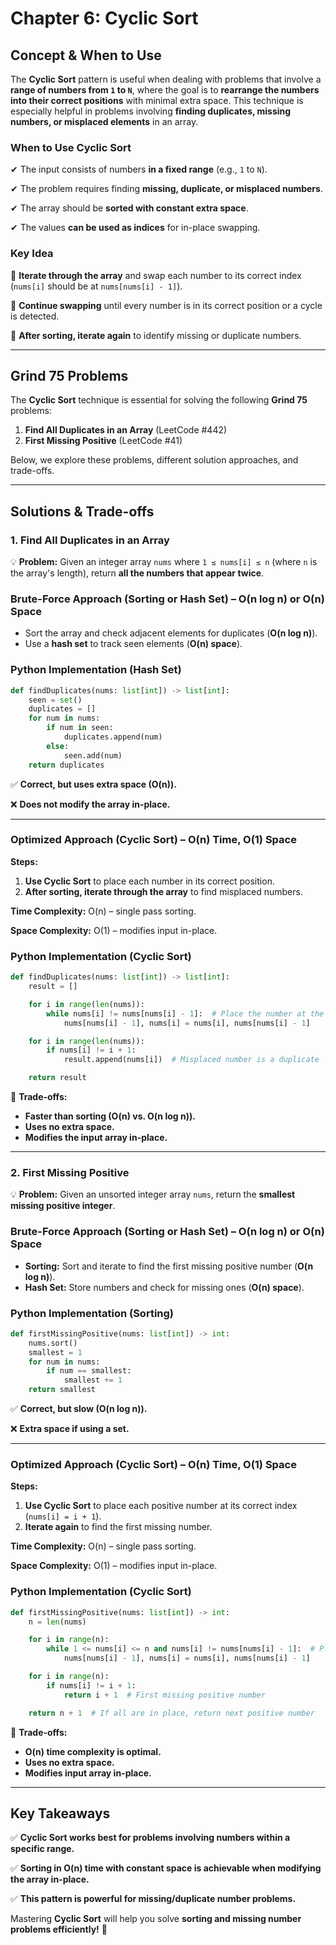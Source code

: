 # **Chapter 6: Cyclic Sort**

## **Concept & When to Use**

The **Cyclic Sort** pattern is useful when dealing with problems that involve a **range of numbers from `1` to `N`**, where the goal is to **rearrange the numbers into their correct positions** with minimal extra space. This technique is especially helpful in problems involving **finding duplicates, missing numbers, or misplaced elements** in an array.

### **When to Use Cyclic Sort**

✔ The input consists of numbers **in a fixed range** (e.g., `1` to `N`).

✔ The problem requires finding **missing, duplicate, or misplaced numbers**.

✔ The array should be **sorted with constant extra space**.

✔ The values **can be used as indices** for in-place swapping.

### **Key Idea**

🔹 **Iterate through the array** and swap each number to its correct index (`nums[i]` should be at `nums[nums[i] - 1]`).

🔹 **Continue swapping** until every number is in its correct position or a cycle is detected.

🔹 **After sorting, iterate again** to identify missing or duplicate numbers.

---

## **Grind 75 Problems**

The **Cyclic Sort** technique is essential for solving the following **Grind 75** problems:

1. **Find All Duplicates in an Array** (LeetCode #442)
2. **First Missing Positive** (LeetCode #41)

Below, we explore these problems, different solution approaches, and trade-offs.

---

## **Solutions & Trade-offs**

### **1. Find All Duplicates in an Array**

💡 **Problem:** Given an integer array `nums` where `1 ≤ nums[i] ≤ n` (where `n` is the array's length), return **all the numbers that appear twice**.

### **Brute-Force Approach (Sorting or Hash Set) – O(n log n) or O(n) Space**

- Sort the array and check adjacent elements for duplicates (**O(n log n)**).
- Use a **hash set** to track seen elements (**O(n) space**).

### **Python Implementation (Hash Set)**

```python
def findDuplicates(nums: list[int]) -> list[int]:
    seen = set()
    duplicates = []
    for num in nums:
        if num in seen:
            duplicates.append(num)
        else:
            seen.add(num)
    return duplicates
```

✅ **Correct, but uses extra space (O(n)).**

❌ **Does not modify the array in-place.**

---

### **Optimized Approach (Cyclic Sort) – O(n) Time, O(1) Space**

**Steps:**

1. **Use Cyclic Sort** to place each number in its correct position.
2. **After sorting, iterate through the array** to find misplaced numbers.

**Time Complexity:** O(n) – single pass sorting.

**Space Complexity:** O(1) – modifies input in-place.

### **Python Implementation (Cyclic Sort)**

```python
def findDuplicates(nums: list[int]) -> list[int]:
    result = []

    for i in range(len(nums)):
        while nums[i] != nums[nums[i] - 1]:  # Place the number at the correct index
            nums[nums[i] - 1], nums[i] = nums[i], nums[nums[i] - 1]

    for i in range(len(nums)):
        if nums[i] != i + 1:
            result.append(nums[i])  # Misplaced number is a duplicate

    return result
```

🚀 **Trade-offs:**

- **Faster than sorting (O(n) vs. O(n log n)).**
- **Uses no extra space.**
- **Modifies the input array in-place.**

---

### **2. First Missing Positive**

💡 **Problem:** Given an unsorted integer array `nums`, return the **smallest missing positive integer**.

### **Brute-Force Approach (Sorting or Hash Set) – O(n log n) or O(n) Space**

- **Sorting:** Sort and iterate to find the first missing positive number (**O(n log n)**).
- **Hash Set:** Store numbers and check for missing ones (**O(n) space**).

### **Python Implementation (Sorting)**

```python
def firstMissingPositive(nums: list[int]) -> int:
    nums.sort()
    smallest = 1
    for num in nums:
        if num == smallest:
            smallest += 1
    return smallest
```

✅ **Correct, but slow (O(n log n)).**

❌ **Extra space if using a set.**

---

### **Optimized Approach (Cyclic Sort) – O(n) Time, O(1) Space**

**Steps:**

1. **Use Cyclic Sort** to place each positive number at its correct index (`nums[i] = i + 1`).
2. **Iterate again** to find the first missing number.

**Time Complexity:** O(n) – single pass sorting.

**Space Complexity:** O(1) – modifies input in-place.

### **Python Implementation (Cyclic Sort)**

```python
def firstMissingPositive(nums: list[int]) -> int:
    n = len(nums)

    for i in range(n):
        while 1 <= nums[i] <= n and nums[i] != nums[nums[i] - 1]:  # Place numbers in correct index
            nums[nums[i] - 1], nums[i] = nums[i], nums[nums[i] - 1]

    for i in range(n):
        if nums[i] != i + 1:
            return i + 1  # First missing positive number

    return n + 1  # If all are in place, return next positive number
```

🚀 **Trade-offs:**

- **O(n) time complexity is optimal.**
- **Uses no extra space.**
- **Modifies input array in-place.**

---

## **Key Takeaways**

✅ **Cyclic Sort works best for problems involving numbers within a specific range.**

✅ **Sorting in O(n) time with constant space is achievable when modifying the array in-place.**

✅ **This pattern is powerful for missing/duplicate number problems.**

Mastering **Cyclic Sort** will help you solve **sorting and missing number problems efficiently!** 🚀
